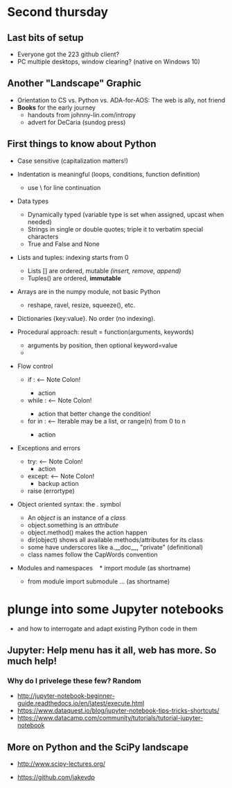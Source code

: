 # Second thursday

## Last bits of setup

  - Everyone got the 223 github client? 
  - PC multiple desktops, window clearing? (native on Windows 10)
  
## Another "Landscape" Graphic 

  - Orientation to CS vs. Python vs. ADA-for-AOS: The web is ally, not friend
  - **Books** for the early journey
    - handouts from johnny-lin.com/intropy
    - advert for DeCaria (sundog press) 

## First things to know about Python
  * Case sensitive (capitalization matters!)
  * Indentation is meaningful (loops, conditions, function definition)
    * use \ for line continuation
  
  * Data types 
    * Dynamically typed (variable type is set when assigned, upcast when needed)
    * Strings in single or double quotes; triple it to verbatim special characters
    * True and False and None
  
  * Lists and tuples: indexing starts from 0 
    * Lists [] are ordered, mutable _(insert, remove, append)_
    * Tuples() are ordered, **immutable** 
    
  * Arrays are in the numpy module, not basic Python 
    * reshape, ravel, resize, squeeze(), etc. 
    
  * Dictionaries {key:value}. No order (no indexing).
  
  * Procedural approach: result = function(arguments, keywords)
    * arguments by position, then optional keyword=value 
    * 
    
  * Flow control
    * if <condition>:    <-- Note Colon!
        - action
    * while <condition>:   <-- Note Colon!
        - action that better change the condition!
    * for <item> in <iterable>:  <-- Iterable may be a list, or range(n) from 0 to n 
       - action  
  * Exceptions and errors 
    * try:    <-- Note Colon!
        - action
    * except:   <-- Note Colon!
      - backup action
    * raise (errortype) 

  * Object oriented syntax: the . symbol
    * An _object_ is an instance of a _class_
    * object.something is an _attribute_
    * object.method() makes the action happen 
    * dir(object) shows all available methods/attributes for its class
    * some have underscores like a.\_\_doc\_\_, "private" (definitional)
    * class names follow the CapWords convention
    
  * Modules and namespaces
    * import module (as shortname)
    * from module import submodule ... (as shortname)
  
# plunge into some Jupyter notebooks 
  - and how to interrogate and adapt existing Python code in them
  
## Jupyter: Help menu has it all, web has more. So much help!
### Why do I privelege these few? Random
  - http://jupyter-notebook-beginner-guide.readthedocs.io/en/latest/execute.html
  - https://www.dataquest.io/blog/jupyter-notebook-tips-tricks-shortcuts/
  - https://www.datacamp.com/community/tutorials/tutorial-jupyter-notebook

## More on Python and the SciPy landscape

  - http://www.scipy-lectures.org/

  - https://github.com/jakevdp




